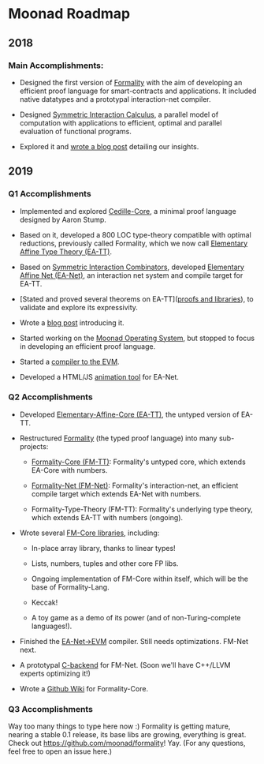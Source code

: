 # Moonad Roadmap

## 2018

### Main Accomplishments:


- Designed the first version of [Formality](https://github.com/moonad/formality) with the aim of developing an efficient proof language for smart-contracts and applications. It included native datatypes and a prototypal interaction-net compiler.

- Designed [Symmetric Interaction Calculus](https://github.com/maiavictor/symmetric-interaction-calculus), a parallel model of computation with applications to efficient, optimal and parallel evaluation of functional programs.

- Explored it and [wrote a blog post](https://medium.com/@maiavictor/solving-the-mystery-behind-abstract-algorithms-magical-optimizations-144225164b07) detailing our insights.

## 2019

### Q1 Accomplishments

- Implemented and explored [Cedille-Core](https://github.com/MaiaVictor/Cedille-Core), a minimal proof language designed by Aaron Stump.

- Based on it, developed a 800 LOC type-theory compatible with optimal reductions, previously called Formality, which we now call [Elementary Affine Type Theory (EA-TT)](https://github.com/moonad/elementary-affine-type-theory).

- Based on [Symmetric Interaction Combinators](https://pdfs.semanticscholar.org/1731/a6e49c6c2afda3e72256ba0afb34957377d3.pdf), developed [Elementary Affine Net (EA-Net)](https://github.com/moonad/elementary-affine-net), an interaction net system and compile target for EA-TT. 

- [Stated and proved several theorems on EA-TT]([proofs and libraries](https://github.com/moonad/Elementary-Affine-Type-Theory-libs)), to validate and explore its expressivity.

- Wrote a [blog post](https://medium.com/@maiavictor/introduction-to-formality-part-1-7ae5b02422ec) introducing it. 

- Started working on the [Moonad Operating System](https://github.com/moonad/moonad), but stopped to focus in developing an efficient proof language.

- Started a [compiler to the EVM](https://github.com/moonad/Elementary-Affine-Net-to-EVM). 

- Developed a HTML/JS [animation tool](https://github.com/moonad/Elementary-Affine-Net-Render) for EA-Net.

### Q2 Accomplishments

- Developed [Elementary-Affine-Core (EA-TT)](https://github.com/moonad/elementary-affine-core), the untyped version of EA-TT.

- Restructured [Formality](https://github.com/moonad/formality) (the typed proof language) into many sub-projects:

  - [Formality-Core (FM-TT)](https://github.com/moonad/formality-core): Formality's untyped core, which extends EA-Core with numbers.

  - [Formality-Net (FM-Net)](https://github.com/moonad/formality-net): Formality's interaction-net, an efficient compile target which extends EA-Net with numbers.

  - Formality-Type-Theory (FM-TT): Formality's underlying type theory, which extends EA-TT with numbers (ongoing).

- Wrote several [FM-Core libraries](https://github.com/moonad/Formality-Core/tree/master/examples), including:

  - In-place array library, thanks to linear types!

  - Lists, numbers, tuples and other core FP libs.

  - Ongoing implementation of FM-Core within itself, which will be the base of Formality-Lang.

  - Keccak!

  - A toy game as a demo of its power (and of non-Turing-complete languages!).

- Finished the [EA-Net->EVM](https://github.com/moonad/Elementary-Affine-Net-to-EVM) compiler. Still needs optimizations. FM-Net next.

- A prototypal [C-backend](https://github.com/moonad/Formality-Net/blob/master/c/fm-net) for FM-Net. (Soon we'll have C++/LLVM experts optimizing it!)

- Wrote a [Github Wiki](https://github.com/moonad/Formality-Core/wiki) for Formality-Core.

### Q3 Accomplishments

Way too many things to type here now :) Formality is getting mature, nearing a stable 0.1 release, its base libs are growing, everything is great. Check out https://github.com/moonad/formality! Yay. (For any questions, feel free to open an issue here.)
